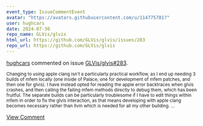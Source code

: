 ```yaml
---
event_type: IssueCommentEvent
avatar: "https://avatars.githubusercontent.com/u/114775781?"
user: hughcars
date: 2024-07-30
repo_name: GLVis/glvis
html_url: https://github.com/GLVis/glvis/issues/283
repo_url: https://github.com/GLVis/glvis
---
```


<a href='https://github.com/hughcars' target='_blank'>hughcars</a> commented on issue <a href='https://github.com/GLVis/glvis/issues/283' target='_blank'>GLVis/glvis#283</a>.

<small>Changing to using apple clang isn't a particularly practical workflow, as I end up needing 3 builds of mfem locally (one inside of Palace, one for development of mfem patches, and then one for glvis). I have instead opted for reading the apple error backtraces when glvis crashes, and then calling the failing mfem methods directly to debug them, which has been fruitful. The separate builds can be particularly troublesome if I have to edit things within mfem in order to fix the glvis interaction, as that means developing with apple clang becomes necessary rather than llvm which is needed for all my other building....</small>

<a href='https://github.com/GLVis/glvis/issues/283' target='_blank'>View Comment</a>